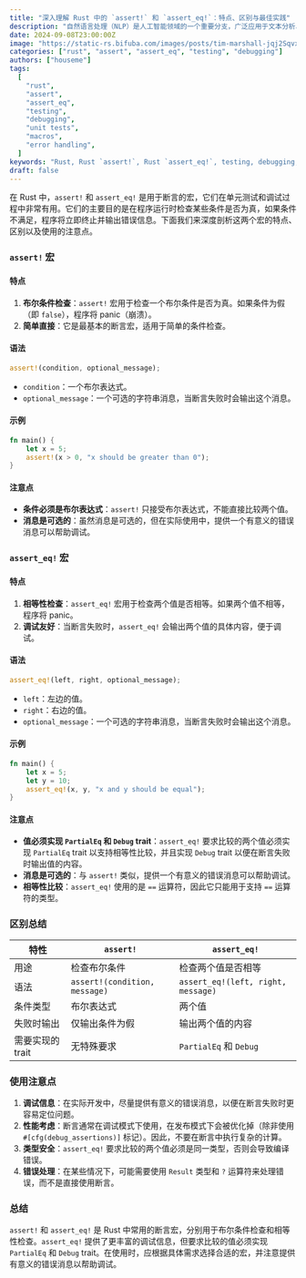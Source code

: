 ```yaml
---
title: "深入理解 Rust 中的 `assert!` 和 `assert_eq!`：特点、区别与最佳实践"
description: "自然语言处理（NLP）是人工智能领域的一个重要分支，广泛应用于文本分析、情感分析、机器翻译等场景。Python 因其丰富的库生态系统和易用性成为 NLP 开发者的首选语言，而 Rust 则以其高性能和内存安全特性逐渐受到关注。本文将探讨如何在 Rust 中调用 Python 的 JioNLP 库，通过 PyO3 实现 Rust 与 Python 的无缝集成，为 NLP 开发者提供一种高效且灵活的解决方案。"
date: 2024-09-08T23:00:00Z
image: "https://static-rs.bifuba.com/images/posts/tim-marshall-jqj2SqvxMVY-unsplash.jpg"
categories: ["rust", "assert", "assert_eq", "testing", "debugging"]
authors: ["houseme"]
tags:
  [
    "rust",
    "assert",
    "assert_eq",
    "testing",
    "debugging",
    "unit tests",
    "macros",
    "error handling",
  ]
keywords: "Rust, Rust `assert!`, Rust `assert_eq!`, testing, debugging, unit tests, macros, error handling"
draft: false
---
```


在 Rust 中，`assert!` 和 `assert_eq!` 是用于断言的宏，它们在单元测试和调试过程中非常有用。它们的主要目的是在程序运行时检查某些条件是否为真，如果条件不满足，程序将立即终止并输出错误信息。下面我们来深度剖析这两个宏的特点、区别以及使用的注意点。

### `assert!` 宏

#### 特点

1. **布尔条件检查**：`assert!` 宏用于检查一个布尔条件是否为真。如果条件为假（即 `false`），程序将 panic（崩溃）。
2. **简单直接**：它是最基本的断言宏，适用于简单的条件检查。

#### 语法

```rust
assert!(condition, optional_message);
```

- `condition`：一个布尔表达式。
- `optional_message`：一个可选的字符串消息，当断言失败时会输出这个消息。

#### 示例

```rust
fn main() {
    let x = 5;
    assert!(x > 0, "x should be greater than 0");
}
```

#### 注意点

- **条件必须是布尔表达式**：`assert!` 只接受布尔表达式，不能直接比较两个值。
- **消息是可选的**：虽然消息是可选的，但在实际使用中，提供一个有意义的错误消息可以帮助调试。

### `assert_eq!` 宏

#### 特点

1. **相等性检查**：`assert_eq!` 宏用于检查两个值是否相等。如果两个值不相等，程序将 panic。
2. **调试友好**：当断言失败时，`assert_eq!` 会输出两个值的具体内容，便于调试。

#### 语法

```rust
assert_eq!(left, right, optional_message);
```

- `left`：左边的值。
- `right`：右边的值。
- `optional_message`：一个可选的字符串消息，当断言失败时会输出这个消息。

#### 示例

```rust
fn main() {
    let x = 5;
    let y = 10;
    assert_eq!(x, y, "x and y should be equal");
}
```

#### 注意点

- **值必须实现 `PartialEq` 和 `Debug` trait**：`assert_eq!` 要求比较的两个值必须实现 `PartialEq` trait 以支持相等性比较，并且实现 `Debug` trait 以便在断言失败时输出值的内容。
- **消息是可选的**：与 `assert!` 类似，提供一个有意义的错误消息可以帮助调试。
- **相等性比较**：`assert_eq!` 使用的是 `==` 运算符，因此它只能用于支持 `==` 运算符的类型。

### 区别总结

| 特性             | `assert!`                     | `assert_eq!`                       |
| ---------------- | ----------------------------- | ---------------------------------- |
| 用途             | 检查布尔条件                  | 检查两个值是否相等                 |
| 语法             | `assert!(condition, message)` | `assert_eq!(left, right, message)` |
| 条件类型         | 布尔表达式                    | 两个值                             |
| 失败时输出       | 仅输出条件为假                | 输出两个值的内容                   |
| 需要实现的 trait | 无特殊要求                    | `PartialEq` 和 `Debug`             |

### 使用注意点

1. **调试信息**：在实际开发中，尽量提供有意义的错误消息，以便在断言失败时更容易定位问题。
2. **性能考虑**：断言通常在调试模式下使用，在发布模式下会被优化掉（除非使用 `#[cfg(debug_assertions)]` 标记）。因此，不要在断言中执行复杂的计算。
3. **类型安全**：`assert_eq!` 要求比较的两个值必须是同一类型，否则会导致编译错误。
4. **错误处理**：在某些情况下，可能需要使用 `Result` 类型和 `?` 运算符来处理错误，而不是直接使用断言。

### 总结

`assert!` 和 `assert_eq!` 是 Rust 中常用的断言宏，分别用于布尔条件检查和相等性检查。`assert_eq!` 提供了更丰富的调试信息，但要求比较的值必须实现 `PartialEq` 和 `Debug` trait。在使用时，应根据具体需求选择合适的宏，并注意提供有意义的错误消息以帮助调试。
